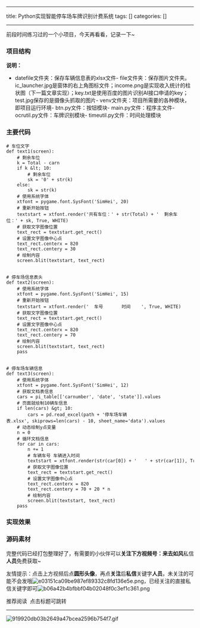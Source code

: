 
--- 
title:  Python实现智能停车场车牌识别计费系统 
tags: []
categories: [] 

---
前段时间练习过的一个小项目，今天再看看，记录一下~

### 项目结构

**说明：**
- datefile文件夹：保存车辆信息表的xlsx文件- file文件夹：保存图片文件夹。ic_launcher.jpg是窗体的右上角图标文件；income.png是实现收入统计的柱状图（下一篇文章实现）；key.txt是使用百度的图片识别AI接口申请的key；test.jpg保存的是摄像头抓取的图片- venv文件夹：项目所需要的各种模块，即项目运行环境- btn.py文件：按钮模块- main.py文件：程序主文件- ocrutil.py文件：车牌识别模块- timeutil.py文件：时间处理模块
### 主要代码

```
# 车位文字
def text1(screen):
    # 剩余车位
    k = Total - carn
    if k &lt; 10:
        # 剩余车位
        sk = '0' + str(k)
    else:
        sk = str(k)
    # 使用系统字体
    xtfont = pygame.font.SysFont('SimHei', 20)
    # 重新开始按钮
    textstart = xtfont.render('共有车位：' + str(Total) + '  剩余车位：' + sk, True, WHITE)
    # 获取文字图像位置
    text_rect = textstart.get_rect()
    # 设置文字图像中心点
    text_rect.centerx = 820
    text_rect.centery = 30
    # 绘制内容
    screen.blit(textstart, text_rect)


# 停车场信息表头
def text2(screen):
    # 使用系统字体
    xtfont = pygame.font.SysFont('SimHei', 15)
    # 重新开始按钮
    textstart = xtfont.render('  车号       时间    ', True, WHITE)
    # 获取文字图像位置
    text_rect = textstart.get_rect()
    # 设置文字图像中心点
    text_rect.centerx = 820
    text_rect.centery = 70
    # 绘制内容
    screen.blit(textstart, text_rect)
    pass


# 停车场车辆信息
def text3(screen):
    # 使用系统字体
    xtfont = pygame.font.SysFont('SimHei', 12)
    # 获取文档表信息
    cars = pi_table[['carnumber', 'date', 'state']].values
    # 页面就绘制10辆车信息
    if len(cars) &gt; 10:
        cars = pd.read_excel(path + '停车场车辆表.xlsx', skiprows=len(cars) - 10, sheet_name='data').values
    # 动态绘制y点变量
    n = 0
    # 循环文档信息
    for car in cars:
        n += 1
        # 车辆车号 车辆进入时间
        textstart = xtfont.render(str(car[0]) + '   ' + str(car[1]), True, WHITE)
        # 获取文字图像位置
        text_rect = textstart.get_rect()
        # 设置文字图像中心点
        text_rect.centerx = 820
        text_rect.centery = 70 + 20 * n
        # 绘制内容
        screen.blit(textstart, text_rect)
    pass
```

### 实现效果

### 源码素材

完整代码已经打包整理好了，有需要的小伙伴可以**关注下方视频号：来去如风**私信**人员**免费获取~

友情提示：点击上方视频后点**圆形头像**，再点**关注**后**私信**关键字**人员**，未关注的可能不会发哦<img src="https://img-blog.csdnimg.cn/img_convert/e03151ca09be987ef89332c8fd136e5e.png" alt="e03151ca09be987ef89332c8fd136e5e.png">，已经关注的直接私信关键字即可<img src="https://img-blog.csdnimg.cn/img_convert/b06a42b4bfbbf04b02048f0c3ef1c361.png" alt="b06a42b4bfbbf04b02048f0c3ef1c361.png">

推荐阅读  点击标题可跳转
- - - - - - - - - 
<img src="https://img-blog.csdnimg.cn/img_convert/919920db03b2649a47bcea2596b754f7.gif" alt="919920db03b2649a47bcea2596b754f7.gif">
